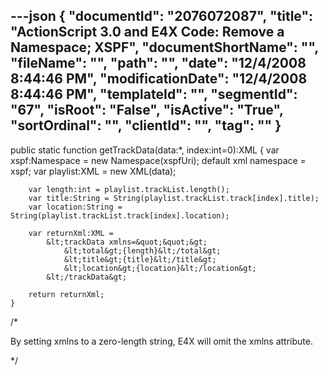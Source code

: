 ---json
{
  "documentId": "2076072087",
  "title": "ActionScript 3.0 and E4X Code: Remove a Namespace; XSPF",
  "documentShortName": "",
  "fileName": "",
  "path": "",
  "date": "12/4/2008 8:44:46 PM",
  "modificationDate": "12/4/2008 8:44:46 PM",
  "templateId": "",
  "segmentId": "67",
  "isRoot": "False",
  "isActive": "True",
  "sortOrdinal": "",
  "clientId": "",
  "tag": ""
}
---

public static function getTrackData(data:*, index:int=0):XML
    {
        var xspf:Namespace = new Namespace(xspfUri);
        default xml namespace = xspf;
        var playlist:XML = new XML(data);

        var length:int = playlist.trackList.length();
        var title:String = String(playlist.trackList.track[index].title);
        var location:String = String(playlist.trackList.track[index].location);

        var returnXml:XML =
            &lt;trackData x­mlns=&quot;&quot;&gt;
                &lt;total&gt;{length}&lt;/total&gt;
                &lt;title&gt;{title}&lt;/title&gt;
                &lt;location&gt;{location}&lt;/location&gt;
            &lt;/trackData&gt;

        return returnXml;
    }
/*

By setting x­mlns to a zero-length string, E4X will omit the x­mlns attribute.

*/
